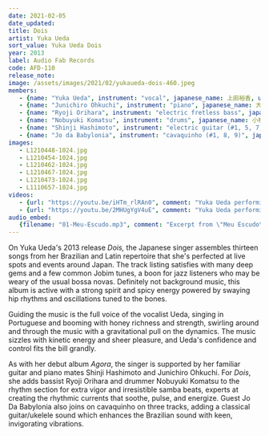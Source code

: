 ```yaml
---
date: 2021-02-05
date_updated: 
title: Dois
artist: Yuka Ueda
sort_value: Yuka Ueda Dois
year: 2013
label: Audio Fab Records
code: AFD-110
release_note: 
image: /assets/images/2021/02/yukaueda-dois-460.jpeg
members:
   - {name: "Yuka Ueda", instrument: "vocal", japanese_name: 上田裕香, url: "http://yuuka-agora.com/wp/"}
   - {name: "Junichiro Ohkuchi", instrument: "piano", japanese_name: 大口純一郎, url: "https://pianistjohkuchi.blogspot.com/"}
   - {name: "Ryoji Orihara", instrument: "electric fretless bass", japanese_name: 織原良次, url: "https://www.ryojiorihara.com/"}
   - {name: "Nobuyuki Komatsu", instrument: "drums", japanese_name: 小松伸之, url: "http://nobuyukikoma2.web.fc2.com/"}
   - {name: "Shinji Hashimoto", instrument: "electric guitar (#1, 5, 7)", japanese_name: 橋本信二, url: "https://session67.jp/interview/05/"}   
   - {name: "Jo da Babylonia", instrument: "cavaquinho (#1, 8, 9)", japanese_name: ジョー・ダ・バビロニア, url: "http://jobaby.jp/"}
images: 
   - L1210448-1024.jpg
   - L1210454-1024.jpg
   - L1210462-1024.jpg
   - L1210467-1024.jpg
   - L1210473-1024.jpg
   - L1110657-1024.jpg
videos: 
   - {url: "https://youtu.be/iHTm_rlRAn0", comment: "Yuka Ueda performing live in 2015"}
   - {url: "https://youtu.be/2MHUgYgV4uE", comment: "Yuka Ueda performing live in 2018"}
audio_embed:
   {filename: "01-Meu-Escudo.mp3", comment: "Excerpt from \"Meu Escudo\", the first track on this album:"}
---
```


On Yuka Ueda's 2013 release *Dois,* the Japanese singer assembles thirteen songs from her Brazilian and Latin repertoire that she's perfected at live spots and events around Japan. The track listing satisfies with many deep gems and a few common Jobim tunes, a boon for jazz listeners who may be weary of the usual bossa novas. Definitely not background music, this album is active with a strong spirit and spicy energy powered by swaying hip rhythms and oscillations tuned to the bones.

Guiding the music is the full voice of the vocalist Ueda, singing in Portuguese and booming with honey richness and strength, swirling around and through the music with a gravitational pull on the dynamics. The music sizzles with kinetic energy and sheer pleasure, and Ueda's confidence and control fits the bill grandly.

As with her debut album *Agora*, the singer is supported by her familiar guitar and piano mates Shinji Hashimoto and Junichiro Ohkuchi. For *Dois*, she adds bassist Ryoji Orihara and drummer Nobuyuki Komatsu to the rhythm section for extra vigor and irresistible samba beats, experts at creating the rhythmic currents that soothe, pulse, and energize. Guest Jo Da Babylonia also joins on cavaquinho on three tracks, adding a classical guitar/ukelele sound which enhances the Brazilian sound with keen, invigorating vibrations.

